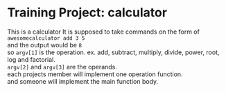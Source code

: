 # Training Project: calculator
This is a calculator
It is supposed to take commands on the form of `awesomecalculator add 3 5` <br/>
and the output would be `8` <br/>
so `argv[1]` is the operation. ex. add, subtract, multiply, divide, power, root, log and factorial.<br/>
`argv[2]` and `argv[3]` are the operands.<br/>
each projects member will implement one operation function.<br/>
and someone will implement the main function body.<br/>
